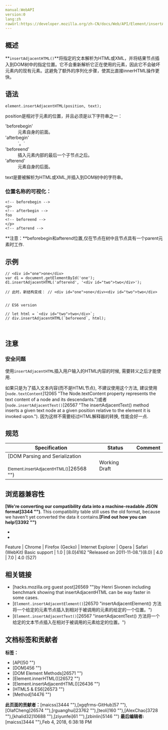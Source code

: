 ```yaml
---
manual:WebAPI
version:0
lang:zh
rawUrl:https://developer.mozilla.org/zh-CN/docs/Web/API/Element/insertAdjacentHTML
---
```





## 概述<a name="Summary"></a>


**`insertAdjacentHTML()`**将指定的文本解析为HTML或XML，并将结果节点插入到DOM树中的指定位置。它不会重新解析它正在使用的元素，因此它不会破坏元素内的现有元素。这避免了额外的序列化步骤，使其比直接innerHTML操作更快。


## 语法<a name="语法"></a>

```
element.insertAdjacentHTML(position, text);
```


position是相对于元素的位置，并且必须是以下字符串之一：

<dl><dt id=''>&#39;beforebegin&#39;</dt><dd>元素自身的前面。</dd><dt id=''>&#39;afterbegin&#39;</dt><dd>`。`</dd><dt id=''>&#39;beforeend&#39;</dt><dd>插入元素内部的最后一个子节点之后。</dd><dt id=''>&#39;afterend&#39;</dt><dd>元素自身的后面。</dd></dl>

text是要被解析为HTML或XML,并插入到DOM树中的字符串。


### 位置名称的可视化：<a name="位置名称的可视化："></a>

```
<!-- beforebegin --> 
<p> 
<!-- afterbegin -->
foo
<!-- beforeend -->
</p>
<!-- afterend -->

```
**注意：**beforebegin和afterend位置,仅在节点在树中且节点具有一个parent元素时工作.

## 示例<a name="Example"></a>

```
// <div id="one">one</div> 
var d1 = document.getElementById('one'); 
d1.insertAdjacentHTML('afterend', '<div id="two">two</div>');

// 此时，新结构变成： // <div id="one">one</div><div id="two">two</div>


// ES6 version

// let html = `<div id="two">two</div>`;
// div.insertAdjacentHTML(`beforeend`, html);



```

## 注意<a name="Specification"></a>

### 安全问题<a name="安全问题"></a>


使用`insertAdjacentHTML`插入用户输入的HTML内容的时候, 需要转义之后才能使用.



如果只是为了插入文本内容(而不是HTML节点), 不建议使用这个方法, 建议使用[`node.textContent`]12065 "The Node.textContent property represents the text content of a node and its descendants.")或者[`node.insertAdjacentText()`]26567 "The insertAdjacentText() method inserts a given text node at a given position relative to the element it is invoked upon."). 因为这样不需要经过HTML解释器的转换, 性能会好一点.


## 规范<a name="Specification"></a>

Specification | Status | Comment 
 ---  |  ---  |  ---  | 
[DOM Parsing and Serialization<br></br><small>Element.insertAdjacentHTML()</small>]26568 "") | Working Draft |  


## 浏览器兼容性<a name="Browser_Compatibility"></a>


**[We&#39;re converting our compatibility data into a machine-readable JSON format]3344 "")**. This compatibility table still uses the old format, because we haven&#39;t yet converted the data it contains.**[Find out how you can help!]3392 "")**


* 
* 

Feature | Chrome | Firefox (Gecko) | Internet Explorer | Opera | Safari (WebKit) 
Basic support | 1.0 | [8.0]4162 "Released on 2011-11-08.")(8.0) | 4.0 | 7.0 | 4.0 (527) 




## <a name="Specification"></a>

## 相关链接<a name="相关链接"></a>

* [hacks.mozilla.org guest post]26569 "")by Henri Sivonen including benchmark showing that insertAdjacentHTML can be way faster in some cases.
* [`Element.insertAdjacentElement()`]26570 "insertAdjacentElement() 方法将一个给定的元素节点插入到相对于被调用的元素的给定的一个位置。")
* [`Element.insertAdjacentText()`]26567 "insertAdjacentText() 方法将一个给定的文本节点插入在相对于被调用的元素给定的位置。")



## 文档标签和贡献者
**标签：**
* [API]50 "")
* [DOM]456 "")
* [DOM Element Methods]26571 "")
* [Element.innerHTML()]26572 "")
* [Element.insertAdjacentHTML()]26436 "")
* [HTML5 &amp; ES6]26573 "")
* [Method]14476 "")

**此页面的贡献者：**[maicss]3444 ""),[xgqfrms-GitHub]57 ""),[OlafCheng]26574 ""),[rguanghui]23762 ""),[teoli]160 ""),[AlexChao]3728 ""),[khalid32]10688 ""),[ziyunfei]61 ""),[zbinlin]5146 "")
**最后编辑者:**[maicss]3444 ""),<time>Feb 4, 2018, 6:38:18 PM</time>


